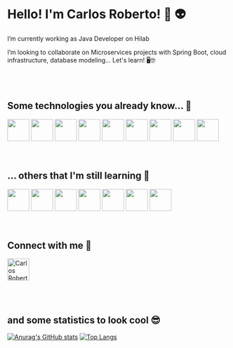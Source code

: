 #     Hello! I'm Carlos Roberto! 🤘 👽

I’m currently working as Java Developer on Hilab

I’m looking to collaborate on Microservices projects with Spring Boot, cloud infrastructure, database modeling...
Let's learn! 🖥️🤓

<br><br>
## Some technologies you already know...  👯

<img src="https://cdn.jsdelivr.net/gh/devicons/devicon/icons/java/java-original-wordmark.svg" width="50" height="50"/>    <img src="https://cdn.jsdelivr.net/gh/devicons/devicon/icons/spring/spring-original-wordmark.svg" width="50" height="50"/>    <img src="https://cdn.jsdelivr.net/gh/devicons/devicon/icons/docker/docker-original-wordmark.svg" width="50" height="50"/>      <img src="https://cdn.jsdelivr.net/gh/devicons/devicon/icons/mongodb/mongodb-original-wordmark.svg" width="50" height="50"/>    <img src="https://cdn.jsdelivr.net/gh/devicons/devicon/icons/mysql/mysql-original-wordmark.svg" width="50" height="50"/>  <img src="https://cdn.jsdelivr.net/gh/devicons/devicon/icons/git/git-original.svg" width="50" height="50"/>    <img src="https://cdn.jsdelivr.net/gh/devicons/devicon/icons/heroku/heroku-original-wordmark.svg" width="50" height="50"/>    <img src="https://cdn.jsdelivr.net/gh/devicons/devicon/icons/linux/linux-original.svg" width="50" height="50"/>    <img src="https://cdn.jsdelivr.net/gh/devicons/devicon/icons/tomcat/tomcat-original-wordmark.svg" width="50" height="50"/>     
<br><br>
## ... others that I'm still learning  🤔

<img src="https://cdn.jsdelivr.net/gh/devicons/devicon/icons/kubernetes/kubernetes-plain-wordmark.svg" width="50" height="50"/>    <img src="https://cdn.jsdelivr.net/gh/devicons/devicon/icons/amazonwebservices/amazonwebservices-original-wordmark.svg" width="50" height="50"/>    <img src="https://cdn.jsdelivr.net/gh/devicons/devicon/icons/azure/azure-original-wordmark.svg" width="50" height="50"/>    <img src="https://cdn.jsdelivr.net/gh/devicons/devicon/icons/go/go-original.svg" width="50" height="50"/>    <img src="https://cdn.jsdelivr.net/gh/devicons/devicon/icons/googlecloud/googlecloud-original-wordmark.svg" width="50" height="50"/>    <img src="https://cdn.jsdelivr.net/gh/devicons/devicon/icons/vuejs/vuejs-original.svg" width="50" height="50"/>  <img src="https://cdn.jsdelivr.net/gh/devicons/devicon/icons/javascript/javascript-original.svg" width="50" height="50"/>         
<br><br>      
 ## Connect with me 🤝                    
<a href="https://www.linkedin.com/in/carlos-roberto-batista-junior-09b3b8126/" target="_blank">
<img alt="Carlos Roberto Linkedin" src="https://cdn.jsdelivr.net/gh/devicons/devicon/icons/linkedin/linkedin-original.svg"width="50" height="50"/></a>     

<br><br>
## and some statistics to look cool 😎
              
[![Anurag's GitHub stats](https://github-readme-stats.vercel.app/api?username=carlosroberto1979)](https://github.com/carlosroberto1979/github-readme-stats)         [![Top Langs](https://github-readme-stats.vercel.app/api/top-langs/?username=carlosroberto1979&layout=compact)](https://github.com/carlosroberto1979/github-readme-stats)
